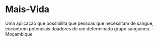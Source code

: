 # Mais-Vida
Uma aplicação que possibilita que pessoas que necessitam de  sangue, encontrem potenciais doadores de um determinado grupo sanguíneo. - Moçambique 
